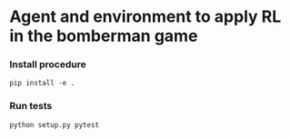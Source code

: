 # Agent and environment to apply RL in the bomberman game

### Install procedure

```
pip install -e .
```

### Run tests

```
python setup.py pytest
```
